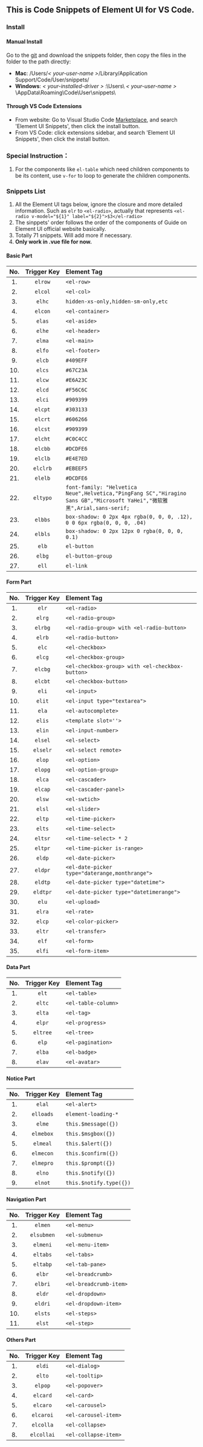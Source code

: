 ## This is Code Snippets of Element UI for VS Code.

### Install

#### Manual Install
Go to the [git](https://github.com/snowffer/Element-UI-Snippets-VSCode) and download the snippets folder, then copy the files in the folder to the path directly:

+ **Mac**: /Users/*< your-user-name >*/Library/Application Support/Code/User/snippets/
+ **Windows**: *< your-installed-driver >* :\Users\ *< your-user-name >* \AppData\Roaming\Code\User\snippets\

#### Through VS Code Extensions

+ From website: Go to Visual Studio Code [Marketplace](https://marketplace.visualstudio.com/vscode), and search 'Element UI Snippets', then click the install button.
+ From VS Code: click extensions sidebar, and search 'Element UI Snippets', then click the install button.

### Special Instruction：

1. For the components like `el-table` which need children components to be its content, use `v-for` to loop to generate the children components.

### Snippets List

1. All the Element UI tags below, ignore the closure and more detailed information. Such as `elr` to `<el-radio>`, actually that represents `<el-radio v-model="${1}" label="${2}">$3</el-radio>`
2. The sinppets' order follows the order of the components of Guide on Element UI official website basically. <!--Supply extra General and Options parts.-->
3. Totally 71 snippets. Will add more if necessary.
4. **Only work in .vue file for now.**

#### Basic Part

|No.|Trigger&nbsp;Key|Element Tag|
|:------:|:--------------:|:--------|
|1. | `elrow` | `<el-row>` |
|2. | `elcol` | `<el-col>` |
|3. | `elhc` | `hidden-xs-only,hidden-sm-only,etc` |
|4. | `elcon` | `<el-container>` |
|5. | `elas` | `<el-aside>` |
|6. | `elhe` | `<el-header>` |
|7. | `elma` | `<el-main>` |
|8. | `elfo` | `<el-footer>` |
|9. | `elcb` | `#409EFF` |
|10. | `elcs` | `#67C23A` |
|11. | `elcw` | `#E6A23C` |
|12. | `elcd` | `#F56C6C` |
|13. | `elci` | `#909399` |
|14. | `elcpt` | `#303133` |
|15. | `elcrt` | `#606266` |
|16. | `elcst` | `#909399` |
|17. | `elcht` | `#C0C4CC` |
|18. | `elcbb` | `#DCDFE6` |
|19. | `elclb` | `#E4E7ED` |
|20. | `elclrb` | `#EBEEF5` |
|21. | `elelb` | `#DCDFE6` |
|22. | `eltypo` | `font-family: "Helvetica Neue",Helvetica,"PingFang SC","Hiragino Sans GB","Microsoft YaHei","微软雅黑",Arial,sans-serif;` |
|23. | `elbbs` | `box-shadow: 0 2px 4px rgba(0, 0, 0, .12), 0 0 6px rgba(0, 0, 0, .04)` |
|24. | `elbls` | `box-shadow: 0 2px 12px 0 rgba(0, 0, 0, 0.1)` |
|25. | `elb` | `el-button` |
|26. | `elbg` | `el-button-group` |
|27. | `ell` | `el-link` |

#### Form Part

|No. |  Trigger&nbsp;Key | Element Tag|
|:------:|:--------------:|:--------|
|1. | `elr` | `<el-radio>` |
|2. | `elrg` | `<el-radio-group>` |
|3. | `elrbg` | `<el-radio-group> with <el-radio-button>` |
|4. | `elrb` | `<el-radio-button>` |
|5. | `elc` | `<el-checkbox>` |
|6. | `elcg` | `<el-checkbox-group>` |
|7. | `elcbg` | `<el-checkbox-group> with <el-checkbox-button>` |
|8. | `elcbt` | `<el-checkbox-button>` |
|9. | `eli` | `<el-input>` |
|10. | `elit` | `<el-input type="textarea">` |
|11. | `ela` | `<el-autocomplete>` |
|12. | `elis` | `<template slot=''>` |
|13. | `elin` | `<el-input-number>` |
|14. | `elsel` | `<el-select>` |
|15. | `elselr` | `<el-select remote>` |
|16. | `elop` | `<el-option>` |
|17. | `elopg` | `<el-option-group>` |
|18. | `elca` | `<el-cascader>` |
|19. | `elcap` | `<el-cascader-panel>` |
|20. | `elsw` | `<el-swtich>` |
|21. | `elsl` | `<el-slider>` |
|22. | `eltp` | `<el-time-picker>` |
|23. | `elts` | `<el-time-select>` |
|24. | `eltsr` | `<el-time-select> * 2` |
|25. | `eltpr` | `<el-time-picker is-range>` |
|26. | `eldp` | `<el-date-picker>` |
|27. | `eldpr` | `<el-date-picker type="daterange,monthrange">` |
|28. | `eldtp` | `<el-date-picker type="datetime">` |
|29. | `eldtpr` | `<el-date-picker type="datetimerange">` |
|30. | `elu` | `<el-upload>` |
|31. | `elra` | `<el-rate>` |
|32. | `elcp` | `<el-color-picker>` |
|33. | `eltr` | `<el-transfer>` |
|34. | `elf` | `<el-form>` |
|35. | `elfi` | `<el-form-item>` |

#### Data Part

|No. |  Trigger Key | Element Tag|
|:------:|:--------------:|:--------|
|1. | `elt` | `<el-table>` |
|2. | `eltc` | `<el-table-column>` |
|3. | `elta` | `<el-tag>` |
|4. | `elpr` | `<el-progress>` |
|5. | `eltree` | `<el-tree>` |
|6. | `elp` | `<el-pagination>` |
|7. | `elba` | `<el-badge>` |
|8. | `elav` | `<el-avatar>` |

#### Notice Part

|No. |  Trigger Key | Element Tag|
|:------:|:--------------:|:--------|
|1. | `elal` | `<el-alert>` |
|2. | `elloads` | `element-loading-*` |
|3. | `elme` | `this.$message({})` |
|4. | `elmebox` | `this.$msgbox({})` |
|5. | `elmeal` | `this.$alert({})` |
|6. | `elmecon` | `this.$confirm({})` |
|7. | `elmepro` | `this.$prompt({})` |
|8. | `elno` | `this.$notify({})` |
|9. | `elnot` | `this.$notify.type({})` |

#### Navigation Part

|No. |  Trigger Key | Element Tag|
|:------:|:--------------:|:--------|
|1. | `elmen` | `<el-menu>` |
|2. | `elsubmen` | `<el-submenu>` |
|3. | `elmeni` | `<el-menu-item>` |
|4. | `eltabs` | `<el-tabs>` |
|5. | `eltabp` | `<el-tab-pane>` |
|6. | `elbr` | `<el-breadcrumb>` |
|7. | `elbri` | `<el-breadcrumb-item>` |
|8. | `eldr` | `<el-dropdown>` |
|9. | `eldri` | `<el-dropdown-item>` |
|10. | `elsts` | `<el-steps>` |
|11. | `elst` | `<el-step>` |

#### Others Part

|No. |  Trigger Key | Element Tag|
|:------:|:--------------:|:--------|
|1. | `eldi` | `<el-dialog>` |
|2. | `elto` | `<el-tooltip>` |
|3. | `elpop` | `<el-popover>` |
|4. | `elcard` | `<el-card>` |
|5. | `elcaro` | `<el-carousel>` |
|6. | `elcaroi` | `<el-carousel-item>` |
|7. | `elcolla` | `<el-collapse>` |
|8. | `elcollai` | `<el-collapse-item>` |

<!--
#### General Part
No. |  Trigger Key | Element Tag
|:------:|:--------------:|:--------|
|1. | `el` | `<el-*>` |
|2. | `elic` | `<el-icon-*>` |

#### Options Part
No. |  Trigger Key | Element Tag
|:------:|:--------------:|:--------|
|1. | `elpos` | positions |
|2. | `elanims` | animation types |
-->
<!--
#### #TODO
1. `tree`的data值
2. `import`样式的快捷方式
3. 不同类型的`button`
4. 各种引用路径：内置动画，样式
-->


